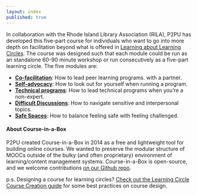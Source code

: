 ```yaml
---
layout: index
published: true
---
```


In collaboration with the Rhode Island Library Association (RILA), P2PU has developed this five-part course for individuals who want to go into more depth on facilitation beyond what is offered in [Learning about Learning Circles](https://p2pu.github.io/learning-about-learning-circles/). The course was designed such that each module could be run as an standalone 60-90 minute workshop or run consecutively as a five-part learning circle. The five modules are:
- <strong>[Co-facilitation](/advanced-facilitation/modules/co-facilitation/check-in/)</strong>: How to lead peer learning programs. with a partner.
- <strong>[Self-advocacy](/advanced-facilitation/modules/self-advocacy/check-in/)</strong>: How to look out for yourself when running a program.
- <strong>[Technical programs](/advanced-facilitation/modules/technical-programs/check-in/)</strong>: How to lead technical programs when you’re a non-expert.
- <strong>[Difficult Discussions](/advanced-facilitation/modules/difficult-discussions/check-in/)</strong>: How to navigate sensitive and interpersonal topics.
- <strong>[Safe Spaces](/advanced-facilitation/modules/safe-spaces/check-in/)</strong>: How to balance feeling safe with feeling challenged.


#### About Course-in-a-Box

P2PU created Course-in-a-Box in 2014 as a free and lightweight tool for building online courses. We wanted to preserve the modular structure of MOOCs outside of the bulky (and often proprietary) environment of learning/content management systems. Course-in-a-Box is open-source, and we welcome contributions [on our Github repo](https://github.com/p2pu/course-in-a-box).

p.s. Designing a course for learning circles? [Check out the Learning Circle Course Creation guide](https://docs.google.com/document/u/1/d/116fJM3GS7XDzilUOL_ynMZ0yTncUD6aVUbcQKsTra6U/edit#heading=h.l36tzg40xcgr) for some best practices on course design.
